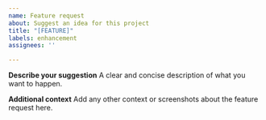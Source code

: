 ```yaml
---
name: Feature request
about: Suggest an idea for this project
title: "[FEATURE]"
labels: enhancement
assignees: ''

---
```


**Describe your suggestion**
A clear and concise description of what you want to happen.

**Additional context**
Add any other context or screenshots about the feature request here.
